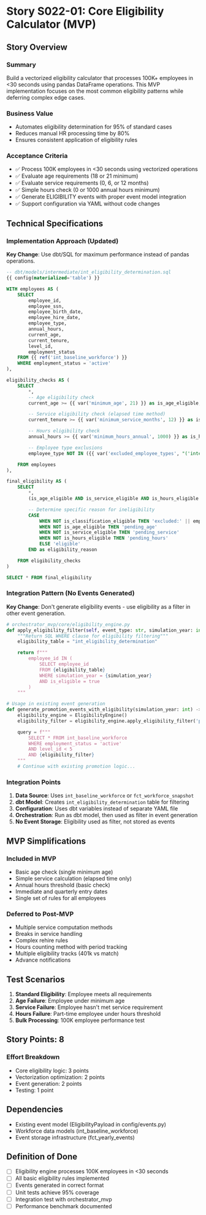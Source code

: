 # Story S022-01: Core Eligibility Calculator (MVP)

## Story Overview

### Summary
Build a vectorized eligibility calculator that processes 100K+ employees in <30 seconds using pandas DataFrame operations. This MVP implementation focuses on the most common eligibility patterns while deferring complex edge cases.

### Business Value
- Automates eligibility determination for 95% of standard cases
- Reduces manual HR processing time by 80%
- Ensures consistent application of eligibility rules

### Acceptance Criteria
- ✅ Process 100K employees in <30 seconds using vectorized operations
- ✅ Evaluate age requirements (18 or 21 minimum)
- ✅ Evaluate service requirements (0, 6, or 12 months)
- ✅ Simple hours check (0 or 1000 annual hours minimum)
- ✅ Generate ELIGIBILITY events with proper event model integration
- ✅ Support configuration via YAML without code changes

## Technical Specifications

### Implementation Approach (Updated)
**Key Change**: Use dbt/SQL for maximum performance instead of pandas operations.

```sql
-- dbt/models/intermediate/int_eligibility_determination.sql
{{ config(materialized='table') }}

WITH employees AS (
    SELECT
        employee_id,
        employee_ssn,
        employee_birth_date,
        employee_hire_date,
        employee_type,
        annual_hours,
        current_age,
        current_tenure,
        level_id,
        employment_status
    FROM {{ ref('int_baseline_workforce') }}
    WHERE employment_status = 'active'
),

eligibility_checks AS (
    SELECT
        *,
        -- Age eligibility check
        current_age >= {{ var('minimum_age', 21) }} as is_age_eligible,

        -- Service eligibility check (elapsed time method)
        current_tenure >= {{ var('minimum_service_months', 12) }} as is_service_eligible,

        -- Hours eligibility check
        annual_hours >= {{ var('minimum_hours_annual', 1000) }} as is_hours_eligible,

        -- Employee type exclusions
        employee_type NOT IN ({{ var('excluded_employee_types', "('intern', 'contractor')") }}) as is_classification_eligible

    FROM employees
),

final_eligibility AS (
    SELECT
        *,
        (is_age_eligible AND is_service_eligible AND is_hours_eligible AND is_classification_eligible) as is_eligible,

        -- Determine specific reason for ineligibility
        CASE
            WHEN NOT is_classification_eligible THEN 'excluded:' || employee_type
            WHEN NOT is_age_eligible THEN 'pending_age'
            WHEN NOT is_service_eligible THEN 'pending_service'
            WHEN NOT is_hours_eligible THEN 'pending_hours'
            ELSE 'eligible'
        END as eligibility_reason

    FROM eligibility_checks
)

SELECT * FROM final_eligibility
```

### Integration Pattern (No Events Generated)
**Key Change**: Don't generate eligibility events - use eligibility as a filter in other event generation.

```python
# orchestrator_mvp/core/eligibility_engine.py
def apply_eligibility_filter(self, event_type: str, simulation_year: int) -> str:
    """Return SQL WHERE clause for eligibility filtering"""
    eligibility_table = "int_eligibility_determination"

    return f"""
        employee_id IN (
            SELECT employee_id
            FROM {eligibility_table}
            WHERE simulation_year = {simulation_year}
            AND is_eligible = true
        )
    """

# Usage in existing event generation
def generate_promotion_events_with_eligibility(simulation_year: int) -> List[Dict]:
    eligibility_engine = EligibilityEngine()
    eligibility_filter = eligibility_engine.apply_eligibility_filter('promotion', simulation_year)

    query = f"""
        SELECT * FROM int_baseline_workforce
        WHERE employment_status = 'active'
        AND level_id < 5
        AND {eligibility_filter}
    """
    # Continue with existing promotion logic...
```

### Integration Points
1. **Data Source**: Uses `int_baseline_workforce` or `fct_workforce_snapshot`
2. **dbt Model**: Creates `int_eligibility_determination` table for filtering
3. **Configuration**: Uses dbt variables instead of separate YAML file
4. **Orchestration**: Run as dbt model, then used as filter in event generation
5. **No Event Storage**: Eligibility used as filter, not stored as events

## MVP Simplifications

### Included in MVP
- Basic age check (single minimum age)
- Simple service calculation (elapsed time only)
- Annual hours threshold (basic check)
- Immediate and quarterly entry dates
- Single set of rules for all employees

### Deferred to Post-MVP
- Multiple service computation methods
- Breaks in service handling
- Complex rehire rules
- Hours counting method with period tracking
- Multiple eligibility tracks (401k vs match)
- Advance notifications

## Test Scenarios

1. **Standard Eligibility**: Employee meets all requirements
2. **Age Failure**: Employee under minimum age
3. **Service Failure**: Employee hasn't met service requirement
4. **Hours Failure**: Part-time employee under hours threshold
5. **Bulk Processing**: 100K employee performance test

## Story Points: 8

### Effort Breakdown
- Core eligibility logic: 3 points
- Vectorization optimization: 2 points
- Event generation: 2 points
- Testing: 1 point

## Dependencies
- Existing event model (EligibilityPayload in config/events.py)
- Workforce data models (int_baseline_workforce)
- Event storage infrastructure (fct_yearly_events)

## Definition of Done
- [ ] Eligibility engine processes 100K employees in <30 seconds
- [ ] All basic eligibility rules implemented
- [ ] Events generated in correct format
- [ ] Unit tests achieve 95% coverage
- [ ] Integration test with orchestrator_mvp
- [ ] Performance benchmark documented
